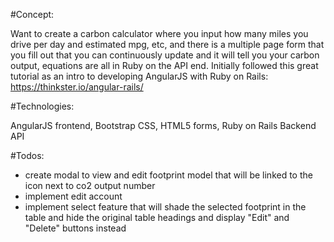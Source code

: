 #Concept:

Want to create a carbon calculator where you input how many miles you drive per day and estimated mpg, etc, and there is a multiple page form that you fill out that you can continuously update and it will tell you your carbon output, equations are all in Ruby on the API end.  Initially followed this great tutorial as an intro to developing AngularJS with Ruby on Rails: https://thinkster.io/angular-rails/

#Technologies:

AngularJS frontend, Bootstrap CSS, HTML5 forms, Ruby on Rails Backend API

#Todos:
- create modal to view and edit footprint model that will be linked to the icon next to co2 output number 
- implement edit account
- implement select feature that will shade the selected footprint in the table and hide the original table headings and display "Edit" and "Delete" buttons instead
